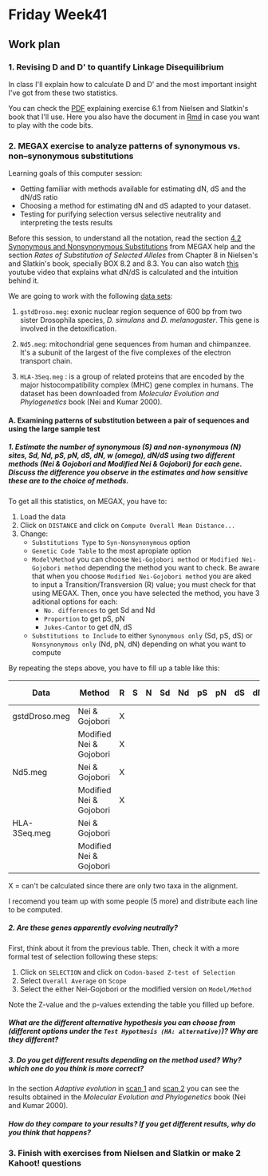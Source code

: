 # Friday Week41

## Work plan 

### 1. Revising D and D' to quantify Linkage Disequilibrium

In class I'll explain how to calculate D and D' and the most important insight I've got from these two statistics. 

You can check the [PDF](linkage.pdf) explaining exercise 6.1 from Nielsen and Slatkin's book that I'll use. Here you also have the document in [Rmd](linkage.Rmd) in case you want to play with the code bits.

### 2. MEGAX exercise to analyze patterns of synonymous vs. non–synonymous substitutions  

Learning goals of this computer session:

+ Getting familiar with methods available for estimating dN, dS and the dN/dS ratio
+ Choosing a method for estimating dN and dS adapted to your dataset. 
+ Testing for purifying selection versus selective neutrality and interpreting the tests results

Before this session, to understand all the notation, read the section [4.2 Synonymous and Nonsynonymous Substitutions](https://www.megasoftware.net/mega1_manual/Distance.html) from MEGAX help and the section *Rates of Substitution of Selected Alleles* from Chapter 8 in Nielsen's and Slatkin's book, specially BOX 8.2 and 8.3. You can also watch [this](https://www.youtube.com/watch?v=VnxpGxI9CCs) youtube video that explains what dN/dS is calculated and the intuition behind it.

We are going to work with the following [data sets](data.zip):

1. `gstdDroso.meg`: exonic nuclear region sequence of 600 bp from two sister Drosophila species, *D. simulans* and *D. melanogaster*. This gene is involved in the detoxification.

2. `Nd5.meg`: mitochondrial gene sequences from human and chimpanzee. It's a subunit of the largest of the five complexes of the electron transport chain. 

3. `HLA-3Seq.meg` : is a group of related proteins that are encoded by the major histocompatibility complex (MHC) gene complex in humans. The dataset has been downloaded from *Molecular Evolution and Phylogenetics* book (Nei and Kumar 2000).

#### A. Examining patterns of substitution between a pair of sequences and using the large sample test

##### 1. Estimate the number of synonymous (S) and non-synonymous (N) sites, Sd, Nd, pS, pN, dS, dN, w (omega), dN/dS using two different methods (Nei & Gojobori and Modified Nei & Gojobori) for each gene. Discuss the difference you observe in the estimates and how sensitive these are to the choice of methods.

To get all this statistics, on MEGAX, you have to:

1. Load the data
2. Click on `DISTANCE` and click on `Compute Overall Mean Distance...`
3. Change:
    - `Substitutions Type` to `Syn-Nonsynonymous` option
    - `Genetic Code Table` to the most apropiate option
    - `Model\Method` you can choose `Nei-Gojobori method` or `Modified Nei-Gojobori method` depending the method you want to check. Be aware that when you choose `Modified Nei-Gojobori method` you are aked to input a Transition/Transversion (R) value; you must check for that using MEGAX. Then, once you have selected the method, you have 3 aditional options for each:
        + `No. differences` to get Sd and Nd
        + `Proportion` to get pS, pN
        + `Jukes-Cantor` to get dN, dS
    - `Substitutions to Include` to either `Synonymous only` (Sd, pS, dS) or `Nonsynonymous only` (Nd, pN, dN) depending on what you want to compute
 
By repeating the steps above, you have to fill up a table like this:

|      Data     |          Method         | R | S | N | Sd | Nd | pS | pN | dS | dN | w = dN/dS |
|---------------|-------------------------|---|---|---|----|----|----|----|----|----|-----------|
| gstdDroso.meg | Nei & Gojobori          | X |   |   |    |    |    |    |    |    |           |
|               | Modified Nei & Gojobori | X |   |   |    |    |    |    |    |    |           |
| Nd5.meg       | Nei & Gojobori          | X |   |   |    |    |    |    |    |    |           |
|               | Modified Nei & Gojobori | X |   |   |    |    |    |    |    |    |           |
| HLA-3Seq.meg  | Nei & Gojobori          |   |   |   |    |    |    |    |    |    |           |
|               | Modified Nei & Gojobori |   |   |   |    |    |    |    |    |    |           |

X = can't be calculated since there are only two taxa in the alignment.

I recomend you team up with some people (5 more) and distribute each line to be computed. 

##### 2. Are these genes apparently evolving neutrally? 

First, think about it from the previous table. Then, check it with a more formal test of selection following these steps:

1. Click on `SELECTION` and click on `Codon-based Z-test of Selection`
2. Select `Overall Average` on `Scope`
3. Select the either Nei-Gojobori or the modified version on `Model/Method`

Note the Z-value and the p-values extending the table you filled up before. 

##### What are the different alternative hypothesis you can choose from (different options under the `Test Hypothesis (HA: alternative)`)? Why are they different?

##### 3. Do you get different results depending on the method used? Why? which one do you think is more correct?

In the section *Adaptive evolution* in [scan 1](scan1.pdf) and [scan 2](scan2.pdf) you can see the results obtained in the *Molecular Evolution and Phylogenetics* book (Nei and Kumar 2000). 

##### How do they compare to your results? If you get different results, why do you think that happens? 

### 3. Finish with exercises from Nielsen and Slatkin or make 2 Kahoot! questions

